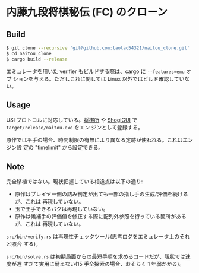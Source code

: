 # 内藤九段将棋秘伝 (FC) のクローン

## Build

```sh
$ git clone --recursive 'git@github.com:taotao54321/naitou_clone.git'
$ cd naitou_clone
$ cargo build --release
```

エミュレータを用いた verifier もビルドする際は、cargo に `--features=emu` オプ
ションを与える。ただしこれに関しては Linux 以外ではビルド確認していない。

## Usage

USI プロトコルに対応している。[将棋所](http://shogidokoro.starfree.jp/) や
[ShogiGUI](http://shogigui.siganus.com/) で `target/release/naitou.exe` をエン
ジンとして登録する。

原作では平手の場合、時間制限の有無により異なる定跡が使われる。これはエンジン設
定の "timelimit" から設定できる。

## Note

完全移植ではない。現状把握している相違点は以下の通り:

* 原作はプレイヤー側の詰み判定が出ても一部の指し手の生成/評価を続けるが、これは
  再現していない。
* 玉で王手できるバグは再現していない。
* 原作は候補手の評価値を修正する際に配列外参照を行っている箇所があるが、これは
  再現していない。

`src/bin/verify.rs` は再現性チェックツール(思考ログをエミュレータ上のそれと照合
する)。

`src/bin/solve.rs` は初期局面からの最短手順を求めるコードだが、現状では速度が遅
すぎて実用に耐えない(15 手全探索の場合、おそらく 1 年弱かかる)。
